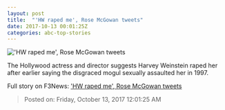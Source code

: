 ```yaml
---
layout: post
title:  "'HW raped me', Rose McGowan tweets"
date: 2017-10-13 00:01:25Z
categories: abc-top-stories
---
```


!['HW raped me', Rose McGowan tweets](http://www.abc.net.au/news/image/9046876-1x1-700x700.jpg)

The Hollywood actress and director suggests Harvey Weinstein raped her after earlier saying the disgraced mogul sexually assaulted her in 1997.


Full story on F3News: ['HW raped me', Rose McGowan tweets](http://www.f3nws.com/n/ceFmp)

> Posted on: Friday, October 13, 2017 12:01:25 AM
